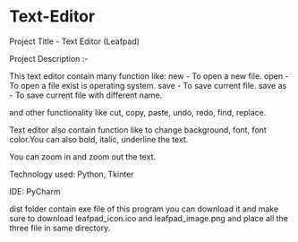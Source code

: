# Text-Editor

Project Title - Text Editor (Leafpad)

Project Description :- 

This text editor contain many function like:
new - To open a new file.
open - To open a file exist is operating system.
save - To save current file.
save as - To save current file with different name.

and other functionality like cut, copy, paste, undo, redo, find, replace.

Text editor also contain function like to change background, font, font color.You can also bold, italic, underline the text.

You can zoom in and zoom out the text.

Technology used: Python, Tkinter

IDE: PyCharm

dist folder contain exe file of this program you can download it and make sure to download leafpad_icon.ico and leafpad_image.png and place all the three file in same directory.
